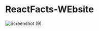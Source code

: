 # ReactFacts-WEbsite
![Screenshot (9)](https://github.com/aloproy/ReactFacts-WEbsite/assets/134494161/7181657b-e9b6-4981-8120-90e1629354ec)
